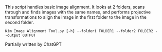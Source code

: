 This script handles basic image alignment. It looks at 2 folders, scans through and finds images with the same names, and performs projective transformations to align the image in the first folder to the image in the second folder.

`Kim Image Alignment Tool.py [-h] --folder1 FOLDER1 --folder2 FOLDER2 --output OUTPUT`

Partially written by ChatGPT
